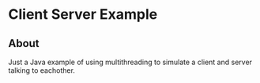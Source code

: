 # Client Server Example
## About
Just a Java example of using multithreading to simulate a client and server talking to eachother.
